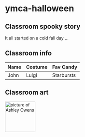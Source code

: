 # ymca-halloween

## Classroom spooky story
It all started on a cold fall day ...

## Classroom info
| Name | Costume | Fav Candy |
| --- | --- | --- |
| John | Luigi | Starbursts | 

## Classroom art
<img src="https://user-images.githubusercontent.com/6501138/192805611-fe020957-226f-4c65-844c-6536caa47ebf.png" alt="picture of Ashley Owens" width="100" height="100">
